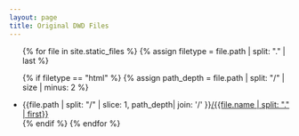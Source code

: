 ```yaml
---
layout: page
title: Original DWD Files
---
```


<ul>
{% for file in site.static_files %}
<!-- {% assign filename = lecture.path | last %} -->
{% assign filetype = file.path | split: "." | last  %}

{% if filetype  == "html" %}
{% assign path_depth = file.path | split: "/" | size | minus: 2 %}
  <li>
  {{file.path | split: "/" | slice: 1, path_depth| join: '/' }}<a href="{{file.path}}">/{{file.name | split: "." | first}}</a>
  </li>
{% endif %}
{% endfor %}
</ul>
